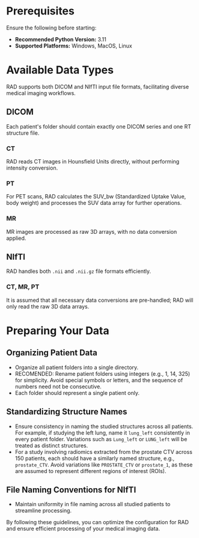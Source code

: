 # Prerequisites
Ensure the following before starting:
* **Recommended Python Version:** 3.11
* **Supported Platforms:** Windows, MacOS, Linux

# Available Data Types
RAD supports both DICOM and NIfTI input file formats, facilitating diverse medical imaging workflows.

## DICOM
Each patient's folder should contain exactly one DICOM series and one RT structure file.

### CT
RAD reads CT images in Hounsfield Units directly, without performing intensity conversion.

### PT
For PET scans, RAD calculates the SUV_bw (Standardized Uptake Value, body weight) and processes the SUV data array for further operations.

### MR
MR images are processed as raw 3D arrays, with no data conversion applied.

## NIfTI
RAD handles both `.nii` and `.nii.gz` file formats efficiently.

### CT, MR, PT
It is assumed that all necessary data conversions are pre-handled; RAD will only read the raw 3D data arrays.

# Preparing Your Data
## Organizing Patient Data
* Organize all patient folders into a single directory.
* RECOMENDED: Rename patient folders using integers (e.g., 1, 14, 325) for simplicity. Avoid special symbols or letters, and the sequence of numbers need not be consecutive.
* Each folder should represent a single patient only.

## Standardizing Structure Names
* Ensure consistency in naming the studied structures across all patients. For example, if studying the left lung, name it `lung_left` consistently in every patient folder. Variations such as `Lung_left` or `LUNG_left` will be treated as distinct structures.
* For a study involving radiomics extracted from the prostate CTV across 150 patients, each should have a similarly named structure, e.g., `prostate_CTV`. Avoid variations like `PROSTATE_CTV` or `prostate_1`, as these are assumed to represent different regions of interest (ROIs).

## File Naming Conventions for NIfTI
* Maintain uniformity in file naming across all studied patients to streamline processing.

By following these guidelines, you can optimize the configuration for RAD and ensure efficient processing of your medical imaging data.
